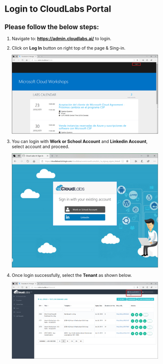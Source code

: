 # Login to CloudLabs Portal

## Please follow the below steps:

1. Navigate to: **https://admin.cloudlabs.ai/** to login.

2. Click on **Log In** button on right top of the page & Sing-in.

   ![](images/imagelogin01.png)

3. You can login with **Work or School Account** and **Linkedin Account**, select account and proceed.

   ![](images/imagelogin2.png)

4. Once login successfully, select the **Tenant** as shown below.

   ![](images/imagelogin3.png)


